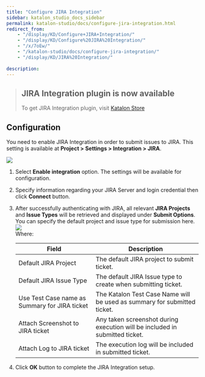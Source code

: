 ```yaml
---
title: "Configure JIRA Integration" 
sidebar: katalon_studio_docs_sidebar
permalink: katalon-studio/docs/configure-jira-integration.html 
redirect_from:
    - "/display/KD/Configure+JIRA+Integration/"
    - "/display/KD/Configure%20JIRA%20Integration/"
    - "/x/7oEw/"
    - "/katalon-studio/docs/configure-jira-integration/"
    - "/display/KD/JIRA%20Integration/"
    
description: 
---
```

> ## JIRA Integration plugin is now available
> To get JIRA Integration plugin, visit [Katalon Store](https://store.katalon.com)

Configuration
-------------

You need to enable JIRA Integration in order to submit issues to JIRA. This setting is available at **Project > Settings > Integration > JIRA**.

![](../../images/katalon-studio/docs/configure-jira-integration/image2018-3-1-173A403A26.png)

1.  Select **Enable integration** option. The settings will be available for configuration.  
      
    
2.  Specify information regarding your JIRA Server and login credential then click **Connect** button.  
      
    
3.  After successfully authenticating with JIRA, all relevant **JIRA Projects** and **Issue Types** will be retrieved and displayed under **Submit Options**. You can specify the default project and issue type for submission here.   
    ![](../../images/katalon-studio/docs/configure-jira-integration/image2016-11-3-133A533A20.png)  
    Where:
    
    | Field | Description |
    | --- | --- |
    | Default JIRA Project | The default JIRA project to submit ticket. |
    | Default JIRA Issue Type | The default JIRA Issue type to create when submitting ticket. |
    | Use Test Case name as Summary for JIRA ticket | The Katalon Test Case Name will be used as summary for submitted ticket. |
    | Attach Screenshot to JIRA ticket | Any taken screenshot during execution will be included in submitted ticket. |
    | Attach Log to JIRA ticket | The execution log will be included in submitted ticket. |
    
4.  Click **OK** button to complete the JIRA Integration setup.